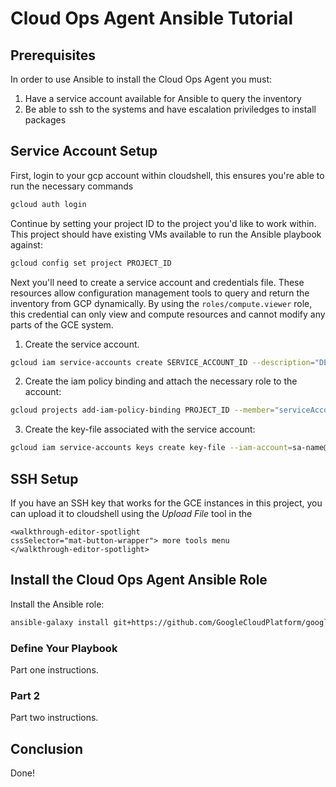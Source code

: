 # Cloud Ops Agent Ansible Tutorial
## Prerequisites
In order to use Ansible to install the Cloud Ops Agent you must:
1. Have a service account available for Ansible to query the inventory
2. Be able to ssh to the systems and have escalation priviledges to install packages

## Service Account Setup 
First, login to your gcp account within cloudshell, this ensures you're able to run the necessary commands
```bash
gcloud auth login
```
Continue by setting your project ID to the project you'd like to work within. This project should have existing VMs available to run the Ansible playbook against:
```bash
gcloud config set project PROJECT_ID
```
Next you'll need to create a service account and credentials file. These resources allow configuration management tools to query and return the inventory from GCP dynamically. By using the `roles/compute.viewer` role, this credential can only view and compute resources and cannot modify any parts of the GCE system.
1. Create the service account.
```bash
gcloud iam service-accounts create SERVICE_ACCOUNT_ID --description="DESCRIPTION" --display-name="DISPLAY_NAME"
```
2. Create the iam policy binding and attach the necessary role to the account:
```bash 
gcloud projects add-iam-policy-binding PROJECT_ID --member="serviceAccount:SERVICE_ACCOUNT_ID@PROJECT_ID.iam.gserviceaccount.com" --role="roles/compute.viewer"
```
3. Create the key-file associated with the service account:
```bash
gcloud iam service-accounts keys create key-file --iam-account=sa-name@project-id.iam.gserviceaccount.com
```

## SSH Setup
If you have an SSH key that works for the GCE instances in this project, you can upload it to cloudshell using the *Upload File* tool in the
```
<walkthrough-editor-spotlight
cssSelector="mat-button-wrapper"> more tools menu
</walkthrough-editor-spotlight>
``` 

## Install the Cloud Ops Agent Ansible Role

Install the Ansible role:
```bash
ansible-galaxy install git+https://github.com/GoogleCloudPlatform/google-cloud-ops-agents-ansible.git
```

### Define Your Playbook

Part one instructions.

### Part 2

Part two instructions.

## Conclusion

Done!
